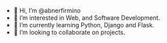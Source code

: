 - 👋 Hi, I’m @abnerfirmino
- 👀 I’m interested in Web, and Software Development.
- 🌱 I’m currently learning Python, Django and Flask.
- 💞️ I’m looking to collaborate on projects.

<!---
abnerfirmino/abnerfirmino is a ✨ special ✨ repository because its `README.md` (this file) appears on your GitHub profile.
You can click the Preview link to take a look at your changes.
--->
